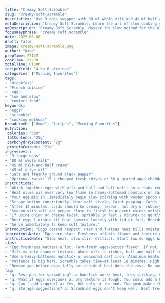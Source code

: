 ```yaml
---
title: "Creamy Soft Scramble"
slug: "creamy-soft-scramble"
description: "Use 9 eggs swapped with 80 ml whole milk and 45 ml half-and-half cream. Butter swaps a touch for olive oil. Cook slow over low heat, stirring almost constant, 18 to 22 minutes. End when eggs hold slight gloss, not dry. Salt and pepper adjusted near finish. Substitute half cow’s milk for cream to keep richness but lighten. Avoid high heat or rapid scrambling—it scorches, loses that soft texture. If no nonstick pan, use well-seasoned cast iron, lower fat amount. Add fresh chives for brightness or grated aged cheese for umami twist. Sounds: gentle sizzle, faint bubbling. Texture: creamy, small curds forming steadily. Visually cues: no liquid pool, curds loosely held but not scrambled stiff. Remove heat early; eggs keep cooking off-pan."
metaDescription: "Creamy Soft Scramble. Learn the art of slow cooking scrambled eggs for a rich, velvety texture with every bite. Patience is key."
ogDescription: "Creamy Soft Scramble. Master the slow method for the ultimate scrambled eggs. Enjoy rich texture and flavor with chives or cheese."
focusKeyphrase: "creamy soft scramble"
date: 2025-08-06
draft: false
image: creamy-soft-scramble.png
author: "Kate"
prepTime: PT15M
cookTime: PT23M
totalTime: PT38M
recipeYield: "4 to 6 servings"
categories: ["Morning Favorites"]
tags:
- "breakfast"
- "French cuisine"
- "eggs"
- "low and slow"
- "comfort food"
keywords:
- "eggs"
- "scramble"
- "cooking methods"
breadcrumb: ["Home", "Recipes", "Morning Favorites"]
nutrition: 
 calories: "320"
 fatContent: "25g"
 carbohydrateContent: "2g"
 proteinContent: "21g"
ingredients:
- "9 large eggs"
- "80 ml whole milk"
- "45 ml half-and-half cream"
- "45 ml olive oil"
- "Salt and freshly ground black pepper"
- "Optional twist: 15 g chopped fresh chives or 30 g grated aged cheddar"
instructions:
- "Whisk together eggs with milk and half-and-half until no streaks remain. Uniform yellow mixture, light bubbles forming."
- "Heat olive oil over very low flame in heavy-bottomed nonstick or cast iron pan. Oil should shimmer but not smoke."
- "Pour egg mix in. Immediately begin slow stirring with wooden spoon or heatproof spatula—not whisk; breaks curds too small and fast."
- "Scrape bottom consistently. Hear soft sizzle, faint popping. Curds form gradually. Avoid steaming eggs by not covering."
- "After 18 minutes, curds should be creamy, tender, not dry or rubbery. When a slight gloss remains and mixture holds shape but wobble, remove pan from heat."
- "Season with salt and pepper close to finish to prevent excess moisture loss."
- "If using onion or cheese twist, sprinkle in last 2 minutes to gently melt or soften."
- "Rest eggs 1 minute off heat covered loosely with lid or foil. Residual heat finishes cooking."
- "Serve immediately to keep soft texture."
introduction: "Eggs demand respect. Fast and furious heat kills moisture, turns creamy scramble into rubber band. Slow grind is key here. 9 eggs, less cream than usual. Substitute milk to lighten but keep silk. Olive oil softens edges more than butter’s sharpness but either works. Frequent scraping stops scorching, keeps curds tender. You want small, creamy curds that almost melt but still hold form. Salt late or eggs weep water. Learn to watch bubbles—not impatient timer. Gloss means done. Overcook and eggs tighten and dry. Toss in chives or aged cheddar for layered flavor. Take it slow, feel the gentle sizzle and aroma. Eggs reward patience. Saucepan choice matters—heavy pan holds steady temp better. Cast iron or good nonstick. Scramble like a pro: low heat, slow stir, finish off-heat."
ingredientsNote: "Eggs are star. Freshness affects flavor and texture wildly. Use whole milk instead of cream to reduce saturated fat—half-and-half if cream is too rich or unavailable. Olive oil lends buttery-smoothness without burning as easily as butter. Butter’s richness comes with risk of browning too fast. Salt later to keep eggs tender; early salt breaks proteins releasing water, turning scramble watery. Optional chives add vegetal brightness; aged cheddar brings umami depth but adjust salt accordingly. If fear burning pan, use heavy-bottomed cast iron or quality nonstick; avoid aluminum pans that heat unevenly causing hot spots. Tools matter. Whisk thoroughly first for uniform mix; spatula type affects curd size. Wooden utensils preserve pan coating better than metal."
instructionsNote: "Slow heat, slow stir. Critical. Start low so eggs barely simmer. Too high and bottom scorches, eggs dry out fast. Stirring often but gently—not frantic—breaks curds to uniform size and stops overcooking spots. Use a wooden spoon or soft silicone spatula; whisking during cooking is counterproductive. Watch surface closely: bubbles form at edges first, small curds gather around spatula. When curds form but moisture remains, gently fold mixture instead of aggressive stirring. Glossy look means eggs still soft inside. Remove pan before eggs look set; residual heat finishes cooking. Taste test for salt near end, adjust gradually. Rest covered 30 seconds post-cooking to settle texture. Chives or cheese must go late to preserve texture and flavor, melted gently. Scramble converts fastest protein; patience makes difference between rubber and velvet."
tips:
- "Egg freshness matters a lot. Farm-fresh eggs—better flavor. If not, even grocery eggs work; same technique. Texture shifts with age."
- "Milk variety changes texture. Whole milk is richer, half-and-half for creaminess without overload. Swap according to preference and health."
- "Use a heavy-bottomed nonstick or seasoned cast iron. Aluminum heats unevenly; a good pan holds temperature; prevents spots. Critical."
- "Patience is big here. Scramble takes time—at least 18 minutes. High heat destroys eggs. Stay low. Stir but not wild—gentle is key."
- "Remove pan before eggs fully set—residual heat does the rest. No need to overcook. Eggs get chewy fast if left too long."
faq:
- "q: Best pan for scrambling? a: Nonstick works best, less sticking. Cast iron gives flavor; needs seasoning. Heavy-bottomed pans avoid hotspots."
- "q: What if eggs overcook? a: Dry texture is tough. You could add a bit of butter or cream to revive moisture a little. Train the eye."
- "q: Can I add veggies? a: Yes, but only at the end. Too soon makes them watery. Spinach is quick; mushrooms need more time."
- "q: Storage suggestions? a: Scrambled eggs don’t keep well. Best fresh. If stored, keep in fridge. Reheat gently, with splash milk or cream."

---
```

